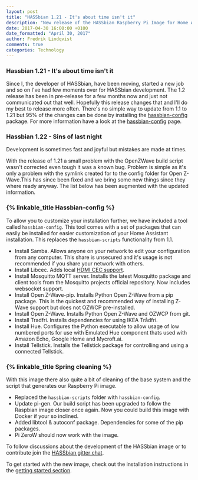 ```yaml
---
layout: post
title: "HASSbian 1.21 - It's about time isn't it"
description: "New release of the HASSbian Raspberry Pi Image for Home Assistant"
date: 2017-04-30 16:00:00 +0100
date_formatted: "April 30, 2017"
author: Fredrik Lindqvist
comments: true
categories: Technology
---
```


### Hassbian 1.21 - It's about time isn't it
Since I, the developer of HASSbian, have been moving, started a new job and so on I've had few moments over for HASSbian development. The 1.2 release has been in pre-release for a few months now and just not communicated out that well. Hopefully this release changes that and I'll do my best to release more often. There's no simple way to update from 1.1 to 1.21 but 95% of the changes can be done by installing the [hassbian-config][hassbian-config-release] package. For more information have a look at the [hassbian-config][hassbian-repo] page.

### Hassbian 1.22 - Sins of last night
Development is sometimes fast and joyful but mistakes are made at times.

With the release of 1.21 a small problem with the OpenZWave build script wasn't corrected even tough it was a known bug. Problem is simple as it's only a problem with the symlink created for to the config folder for Open Z-Wave.This has since been fixed and we bring some new things since they where ready anyway. The list below has been augmented with the updated information.

### {% linkable_title Hassbian-config %}

To allow you to customize your installation further, we have included a tool called `hassbian-config`. This tool comes with a set of packages that can easily be installed for easier customization of your Home Assistant installation. This replaces the `hassbian-scripts` functionality from 1.1.

  - Install Samba. Allows anyone on your network to edit your configuration from any computer. This share is unsecured and it's usage is not recommended if you share your network with others.
  - Install Libcec. Adds local [HDMI CEC support][cec].
  - Install Mosquitto MQTT server. Installs the latest Mosquitto package and client tools from the Mosquitto projects official repository. Now includes websocket support.
  - Install Open Z-Wave-pip. Installs Python Open Z-Wave from a pip package. This is the quickest and recommended way of installing Z-Wave support but does not OZWCP pre-installed.
  - Install Open Z-Wave. Installs Python Open Z-Wave and OZWCP from git.
  - Install Tradfri. Installs dependencies for using IKEA Trådfri.
  - Install Hue. Configures the Python executable to allow usage of low numbered ports for use with Emulated Hue component thats used with Amazon Echo, Google Home and Mycroft.ai.
  - Install Tellstick. Installs the Tellstick package for controlling and using a connected Tellstick.

### {% linkable_title Spring cleaning %}

With this image there also quite a bit of cleaning of the base system and the script that generates our Raspberry Pi image.

  - Replaced the `hassbian-scripts` folder with `hassbian-config`.
  - Update pi-gen. Our build script has been upgraded to follow the Raspbian image closer once again. Now you could build this image with Docker if your so inclined.
  - Added libtool & autoconf  package. Dependencies for some of the pip packages.
  - Pi ZeroW should now work with the image.

To follow discussions about the development of the HASSbian image or to contribute join the [HASSbian gitter chat][hassbian-gitter].

To get started with the new image, check out the installation instructions in the [getting started section][gs-image].

[cec]: /components/hdmi_cec/
[hassbian-repo]: https://github.com/home-assistant/hassbian-scripts/
[hassbian-config-release]: https://github.com/home-assistant/hassbian-scripts/releases/latest
[hassbian-gitter]: https://gitter.im/home-assistant/hassbian
[gs-image]: /getting-started/installation-raspberry-pi-image/
